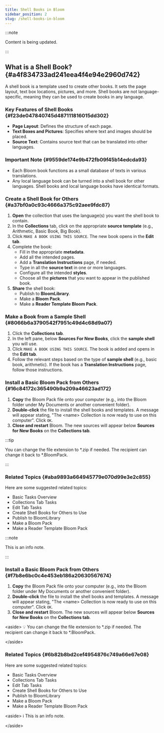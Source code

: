 ```yaml
---
title: Shell Books in Bloom
sidebar_position: 2
slug: /shell-books-in-bloom
---
```




:::note

Content is being updated.

:::




## What is a Shell Book? {#a4f834733ad241eea4f4e94e2960d742}


A shell book is a template used to create other books. It sets the page layout, text box locations, pictures, and more. Shell books are not language-specific, meaning they can be used to create books in any language.


### Key Features of Shell Books {#f23de047840745d487111816015dd302}

- **Page Layout**: Defines the structure of each page.
- **Text Boxes and Pictures**: Specifies where text and images should be placed.
- **Source Text**: Contains source text that can be translated into other languages.

### Important Note {#9559de174e9b472fb09f45b14edcda93}

- Each Bloom book functions as a small database of texts in various translations.
- Any local language book can be turned into a shell book for other languages. Shell books and local language books have identical formats.

### Create a Shell Book for Others {#a37bf0a0c93c4666a375c92aee9fdc87}

1. **Open** the collection that uses the language(s) you want the shell book to contain.
2. In the **Collections** tab, click on the appropriate **source template** (e.g., Arithmetic, Basic Book, Big Book).
3. Click `MAKE A BOOK USING THIS SOURCE`. The new book opens in the **Edit tab**.
4. Complete the book:
	- Fill in the appropriate **metadata**.
	- Add all the intended pages.
	- Add a **Translation Instructions** page, if needed.
	- Type in all the **source text** in one or more languages.
	- Configure all the intended **styles**.
	- Choose all the **pictures** that you want to appear in the published book.
5. **Share** the shell book:
	- Publish to **BloomLibrary**.
	- Make a **Bloom Pack**.
	- Make a **Reader Template Bloom Pack**.

### Make a Book from a Sample Shell {#8066b6a3790542f7951c49d4c68d9a07}

1. Click the **Collections tab**.
2. In the left pane, below **Sources For New Books**, click the **sample shell** you will use.
3. Click `MAKE A BOOK USING THIS SOURCE`. The book is added and opens in the **Edit tab**.
4. Follow the relevant steps based on the type of **sample shell** (e.g., basic book, arithmetic). If the book has a **Translation Instructions** page, follow those instructions.

### Install a Basic Bloom Pack from Others {#16c84172c365490b9a209a46623ad172}

1. **Copy** the Bloom Pack file onto your computer (e.g., into the Bloom folder under My Documents or another convenient folder).
2. **Double-click** the file to install the shell books and templates. A message will appear stating, "The &lt;name&gt; Collection is now ready to use on this computer". Click `OK`.
3. **Close and restart** Bloom. The new sources will appear below **Sources for New Books** on the **Collections tab**.

:::tip

You can change the file extension to *.zip if needed. The recipient can change it back to *.BloomPack.

:::




### Related Topics {#aba9893a664945779e070d99e3e2c855}


Here are some suggested related topics:

- Basic Tasks Overview
- Collections Tab Tasks
- Edit Tab Tasks
- Create Shell Books for Others to Use
- Publish to BloomLibrary
- Make a Bloom Pack
- Make a Reader Template Bloom Pack

:::note

This is an info note.

:::




### Install a Basic Bloom Pack from Others {#f7b8e6bc0c4e453eb186a20630567674}

1. **Copy** the Bloom Pack file onto your computer (e.g., into the Bloom folder under My Documents or another convenient folder).
2. **Double-click** the file to install the shell books and templates. A message will appear stating, "The &lt;name&gt; Collection is now ready to use on this computer". Click `OK`.
3. **Close and restart** Bloom. The new sources will appear below **Sources for New Books** on the **Collections tab**.

&lt;aside&gt;
💡 You can change the file extension to *.zip if needed. The recipient can change it back to *.BloomPack.


&lt;/aside&gt;


### Related Topics {#6b82b8bd2cef4954876c749a66e67e08}


Here are some suggested related topics:

- Basic Tasks Overview
- Collections Tab Tasks
- Edit Tab Tasks
- Create Shell Books for Others to Use
- Publish to BloomLibrary
- Make a Bloom Pack
- Make a Reader Template Bloom Pack

&lt;aside&gt;
ℹ️ This is an info note.


&lt;/aside&gt;


